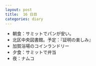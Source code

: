 ```yaml
---
layout: post
title:  16 日目
categories: diary
---
```


* 朝食：サミットでパンが安い。
* 北区中央図書館。予定：『証明の楽しみ』
* 加賀浴場のコインランドリー
* 夕食：サミットで弁当
* 夜：ナムコ
